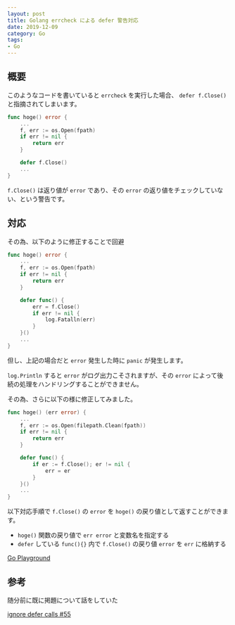 ```yaml
---
layout: post
title: Golang errcheck による defer 警告対応
date: 2019-12-09
category: Go
tags:
- Go
---
```


## 概要

このようなコードを書いていると `errcheck` を実行した場合、 `defer f.Close()` と指摘されてしまいます。

```go
func hoge() error {
    ...
    f, err := os.Open(fpath)
    if err != nil {
        return err
    }

    defer f.Close()
    ...
}
```

`f.Close()` は返り値が `error` であり、その `error` の返り値をチェックしていない、という警告です。

<!-- more -->

## 対応

その為、以下のように修正することで回避

```go
func hoge() error {
    ...
    f, err := os.Open(fpath)
    if err != nil {
        return err
    }

    defer func() {
        err = f.Close()
        if err != nil {
            log.Fatalln(err)
        }
    }()
    ...
}
```

但し、上記の場合だと `error` 発生した時に `panic` が発生します。

`log.Println` すると `error` がログ出力こそされますが、その `error` によって後続の処理をハンドリングすることができません。

その為、さらに以下の様に修正してみました。

```go
func hoge() (err error) {
    ...
	f, err := os.Open(filepath.Clean(fpath))
    if err != nil {
        return err
    }

    defer func() {
        if er := f.Close(); er != nil {
            err = er
        }
    }()
    ...
}
```

以下対応手順で `f.Close()` の `error` を `hoge()` の戻り値として返すことができます。

* `hoge()` 関数の戻り値で `err error` と変数名を指定する
* `defer` している `func(){}` 内で `f.Close()` の戻り値 `error` を `err` に格納する

[Go Playground](https://play.golang.org/p/cV03BwnnPd1)

## 参考

随分前に既に掲題について話をしていた

[ignore defer calls #55](https://github.com/kisielk/errcheck/issues/55)
